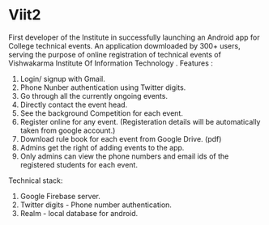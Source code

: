 # Viit2
First developer of the Institute in successfully launching an Android app for College technical events.
An application dowmloaded by 300+ users, serving the purpose of online registration of technical events of Vishwakarma Institute Of Information Technology .
Features :
1. Login/ signup with Gmail.
2. Phone Nunber authentication using Twitter digits.
3. Go through all the currently ongoing events. 
4. Directly contact the event head.
5. See the background Competition for each event.
6. Register online for any event. (Registeration details will be automatically taken from google account.)
7. Download rule book for each event from Google Drive. (pdf)
8. Admins get the right of adding events to the app.
9. Only admins can view the phone numbers and email ids of the registered students for each event.

Technical stack:

1. Google Firebase server.
2. Twitter digits - Phone number authentication.
3. Realm - local database for android.
